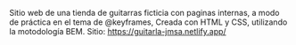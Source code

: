 Sitio web de una tienda de guitarras ficticia con paginas internas, a modo de práctica en el tema de @keyframes, Creada con HTML y CSS, utilizando la motodología BEM. Sitio: https://guitarla-jmsa.netlify.app/
